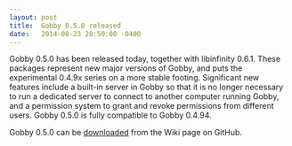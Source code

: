 ```yaml
---
layout: post
title:  Gobby 0.5.0 released
date:   2014-08-23 20:50:00 -0400
---
```


Gobby 0.5.0 has been released today, together with libinfinity 0.6.1. These
packages represent new major versions of Gobby, and puts the experimental
0.4.9x series on a more stable footing. Significant new features include a
built-in server in Gobby so that it is no longer necessary to run a dedicated
server to connect to another computer running Gobby, and a permission system
to grant and revoke permissions from different users. Gobby 0.5.0 is fully
compatible to Gobby 0.4.94.

Gobby 0.5.0 can be [downloaded](https://github.com/gobby/gobby/wiki/Download)
from the Wiki page on GitHub.
